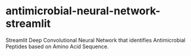 # antimicrobial-neural-network-streamlit
Streamlit Deep Convolutional Neural Network that identifies Antimicrobial Peptides based on Amino Acid Sequence. 
